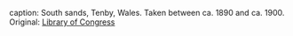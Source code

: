 caption: South sands, Tenby, Wales. Taken between ca. 1890 and ca. 1900. Original: [Library of Congress](http://www.loc.gov/pictures/item/2001703556/)
